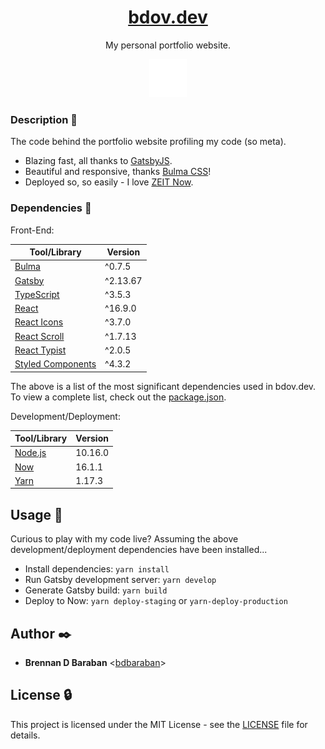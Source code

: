 <h1 align="center"><a href="https://bdov.dev" target="_blank" rel="noopener noreferrer">bdov.dev</a></h1>
<p align="center">
    My personal portfolio website.
</p>

<p align="center">
  <img alt="Gatsby" src="src/assets/logo.svg" width="60" />
</p>

### Description :speech_balloon:

The code behind the portfolio website profiling my code (so meta).

- Blazing fast, all thanks to [GatsbyJS](https://gatsbyjs.org).
- Beautiful and responsive, thanks [Bulma CSS](https://bulma.io/)!
- Deployed so, so easily - I love [ZEIT Now](https://zeit.co/now).

### Dependencies :couple:

Front-End:

| Tool/Library                                             | Version  |
| -------------------------------------------------------- | -------- |
| [Bulma](https://bulma.io)                                | ^0.7.5   |
| [Gatsby](https://gatsbyjs.org)                           | ^2.13.67 |
| [TypeScript](https://www.typescriptlang.org/)            | ^3.5.3   |
| [React](https://reactjs.org/)                            | ^16.9.0  |
| [React Icons](https://react-icons.netlify.com/)          | ^3.7.0   |
| [React Scroll](https://github.com/fisshy/react-scroll)   | ^1.7.13  |
| [React Typist](https://jstejada.github.io/react-typist/) | ^2.0.5   |
| [Styled Components](https://www.styled-components.com/)  | ^4.3.2   |

The above is a list of the most significant dependencies used in bdov.dev. To view a complete list, check out the [package.json](./package.json).

Development/Deployment:

| Tool/Library                      | Version |
| --------------------------------- | ------- |
| [Node.js](https://nodejs.org/en/) | 10.16.0 |
| [Now](https://zeit.co/now)        | 16.1.1  |
| [Yarn](https://yarnpkg.com/en/)   | 1.17.3  |

## Usage :running:

Curious to play with my code live? Assuming the above development/deployment dependencies have been installed...

- Install dependencies: `yarn install`
- Run Gatsby development server: `yarn develop`
- Generate Gatsby build: `yarn build`
- Deploy to Now: `yarn deploy-staging` or `yarn-deploy-production`

## Author :black_nib:

- **Brennan D Baraban** <[bdbaraban](https://github.com/bdbaraban)>

## License :lock:

This project is licensed under the MIT License - see the
[LICENSE](./LICENSE) file for details.
